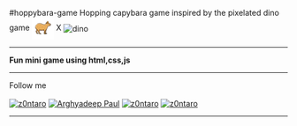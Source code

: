 #hoppybara-game
Hopping capybara game inspired by the pixelated dino game <img align="center" src="https://github.com/Z0ntaro/hoppybara-game/blob/ee02fcb558f97c448bfc13a71186180ccded39fc/img/capybara.png" alt="capy" height="40" width="40" /> X <img align="center" src="https://images.hindustantimes.com/tech/img/2022/09/26/960x540/unnamed_1664184524409_1664184532266_1664184532266.jpg" alt="dino" height="40" width="40" />
<hr>
<b>Fun mini game using html,css,js</b>
<hr>
Follow me

<a href="https://codepen.io/Z0ntaro" target="blank"><img align="center" src="https://img.shields.io/badge/Codepen-000000?style=for-the-badge&logo=codepen&logoColor=white" alt="z0ntaro" height="30" width="120" /></a>
<a href="https://www.linkedin.com/in/arghyadeep-paul-039445204/" target="blank"><img align="center" src="https://img.shields.io/badge/linkedin-%230077B5.svg?style=for-the-badge&logo=linkedin&logoColor=white" alt="Arghyadeep Paul" height="30" width="120" /></a>
<a href="https://twitter.com/zontaro_ai" target="blank"><img align="center" src="https://img.shields.io/badge/Twitter-%231DA1F2.svg?style=for-the-badge&logo=Twitter&logoColor=white" alt="z0ntaro" height="30" width="100" /></a>
<a href="https://instagram.com/zontaro.ai" target="blank"><img align="center" src="https://img.shields.io/badge/Instagram-%23E4405F.svg?style=for-the-badge&logo=Instagram&logoColor=white" alt="z0ntaro" height="30" width="120" /></a>
<hr>

